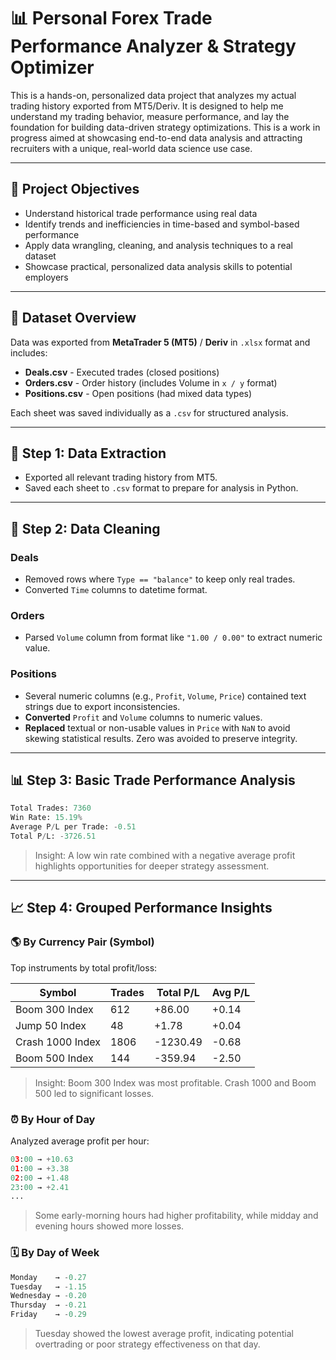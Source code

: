 # 📊 Personal Forex Trade Performance Analyzer & Strategy Optimizer

This is a hands-on, personalized data project that analyzes my actual trading history exported from MT5/Deriv. It is designed to help me understand my trading behavior, measure performance, and lay the foundation for building data-driven strategy optimizations. This is a work in progress aimed at showcasing end-to-end data analysis and attracting recruiters with a unique, real-world data science use case.

---

## 🚀 Project Objectives

* Understand historical trade performance using real data
* Identify trends and inefficiencies in time-based and symbol-based performance
* Apply data wrangling, cleaning, and analysis techniques to a real dataset
* Showcase practical, personalized data analysis skills to potential employers

---

## 📁 Dataset Overview

Data was exported from **MetaTrader 5 (MT5)** / **Deriv** in `.xlsx` format and includes:

* **Deals.csv** - Executed trades (closed positions)
* **Orders.csv** - Order history (includes Volume in `x / y` format)
* **Positions.csv** - Open positions (had mixed data types)

Each sheet was saved individually as a `.csv` for structured analysis.

---

## 🔧 Step 1: Data Extraction

* Exported all relevant trading history from MT5.
* Saved each sheet to `.csv` format to prepare for analysis in Python.

---

## 💩 Step 2: Data Cleaning

### Deals

* Removed rows where `Type == "balance"` to keep only real trades.
* Converted `Time` columns to datetime format.

### Orders

* Parsed `Volume` column from format like `"1.00 / 0.00"` to extract numeric value.

### Positions

* Several numeric columns (e.g., `Profit`, `Volume`, `Price`) contained text strings due to export inconsistencies.
* **Converted** `Profit` and `Volume` columns to numeric values.
* **Replaced** textual or non-usable values in `Price` with `NaN` to avoid skewing statistical results. Zero was avoided to preserve integrity.

---

## 📊 Step 3: Basic Trade Performance Analysis

```python
Total Trades: 7360
Win Rate: 15.19%
Average P/L per Trade: -0.51
Total P/L: -3726.51
```

> Insight: A low win rate combined with a negative average profit highlights opportunities for deeper strategy assessment.

---

## 📈 Step 4: Grouped Performance Insights

### 🌎 By Currency Pair (Symbol)

Top instruments by total profit/loss:

| Symbol           | Trades | Total P/L | Avg P/L |
| ---------------- | ------ | --------- | ------- |
| Boom 300 Index   | 612    | +86.00    | +0.14   |
| Jump 50 Index    | 48     | +1.78     | +0.04   |
| Crash 1000 Index | 1806   | -1230.49  | -0.68   |
| Boom 500 Index   | 144    | -359.94   | -2.50   |

> Insight: Boom 300 Index was most profitable. Crash 1000 and Boom 500 led to significant losses.

### ⏰ By Hour of Day

Analyzed average profit per hour:

```python
03:00 → +10.63
01:00 → +3.38
02:00 → +1.48
23:00 → +2.41
...
```

> Some early-morning hours had higher profitability, while midday and evening hours showed more losses.

### 🗓️ By Day of Week

```python
Monday    → -0.27
Tuesday   → -1.15
Wednesday → -0.20
Thursday  → -0.21
Friday    → -0.29
```

> Tuesday showed the lowest average profit, indicating potential overtrading or poor strategy effectiveness on that day.


